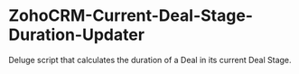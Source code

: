 # ZohoCRM-Current-Deal-Stage-Duration-Updater
Deluge script that calculates the duration of a Deal in its current Deal Stage.
